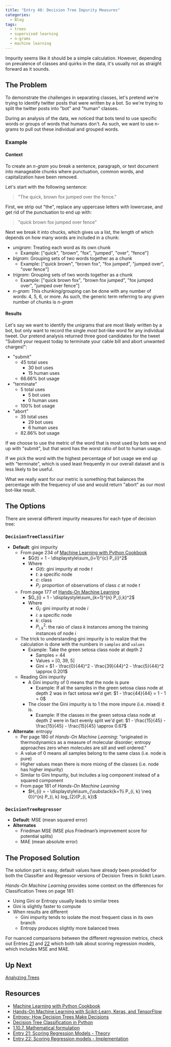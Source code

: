 ```yaml
---
title: "Entry 48: Decision Tree Impurity Measures"
categories:
  - Blog
tags:
  - trees
  - supervised learning
  - n-grams
  - machine learning
---
```


Impurity seems like it should be a simple calculation. However, depending on prevalence of classes and quirks in the data, it's usually not as straight forward as it sounds.

## The Problem

To demonstrate the challenges in separating classes, let's pretend we're trying to identify twitter posts that were written by a bot. So we're trying to split the twitter posts into "bot" and "human" classes.
 
During an analysis of the data, we noticed that bots tend to use specific words or groups of words that humans don't. As such, we want to use n-grams to pull out these individual and grouped words.

### Example

#### Context

To create an *n-gram* you break a sentence, paragraph, or text document into manageable chunks where punctuation, common words, and capitalization have been removed.

Let's start with the following sentence:

> "The quick, brown fox jumped over the fence."

First, we strip out "the", replace any uppercase letters with lowercase, and get rid of the punctuation to end up with:

> "quick brown fox jumped over fence"

Next we break it into chucks, which gives us a list, the length of which depends on how many words are included in a chunk:

  - *unigram*: Treating each word as its own chunk
    - Example: ["quick", "brown", "fox", "jumped", "over", "fence"]
  - *bigram*: Grouping sets of two words together as a chunk
    - Example: ["quick brown", "brown fox", "fox jumped", "jumped over", "over fence"]
  - *trigram*: Grouping sets of two words together as a chunk
    - Example: ["quick brown fox", "brown fox jumped", "fox jumped over", "jumped over fence"]
  - *n-gram*: This chunking/grouping can be done with any number of words: 4, 5, 6, or more. As such, the generic term referring to any given number of chunks is *n-gram*

#### Results

Let's say we want to identify the unigrams that are most likely written by a bot, but only want to record the single *most* bot-like word for any individual tweet. Our pretend analysis returned three good candidates for the tweet "Submit your request today to terminate your cable bill and abort unwanted charges!":

- "submit"
  - 45 total uses
    - 30 bot uses
    - 15 human uses
  - 66.66% bot usage
- "terminate"
  - 5 total uses
    - 5 bot uses
    - 0 human uses
  - 100% bot usage
- "abort"
  - 35 total uses
    - 29 bot uses
    - 6 human uses
  - 82.86% bot usage

If we choose to use the metric of the word that is most used by bots we end up with "submit", but that word has the worst ratio of bot to human usage.

If we pick the word with the highest percentage of bot usage we end up with "terminate", which is used least frequently in our overall dataset and is less likely to be useful.

What we really want for our metric is something that balances the percentage with the frequency of use and would return "abort" as our most bot-like result.

## The Options

There are several different impurity measures for each type of decision tree:

### `DecisionTreeClassifier`

- **Default**: gini impurity
  - From page 234 of [Machine Learning with Python Cookbook](https://www.amazon.com/Machine-Learning-Python-Cookbook-Preprocessing/dp/1491989386)
    - $G(t) = 1 - \displaystyle\sum_{i=1}^{c} P_{i}^2$
    - Where
      - $G(t)$: gini impurity at node $t$
      - $t$: a specific node
      - $c$: class
      - $P_{i}$: proportion of observations of class $c$ at node $t$
  - From page 177 of [Hands-On Machine Learning](https://www.amazon.com/Hands-Machine-Learning-Scikit-Learn-TensorFlow/dp/1492032646)
    - $G_{i} = 1 - \displaystyle\sum_{k=1}^{n} P_{i,k}^2$
    - Where
      - $G_{i}$: gini impurity at node $i$
      - $i$: a specific node
      - $k$: class
      - $P_{i, k}^2$: the raio of class $k$ instances among the training instances of node $i$
   - The trick to understanding gini impurity is to realize that the calculation is done with the numbers in `samples` and `values`
     - Example: Take the green setosa class node at depth 2
       - Samples = 44
       - Values = [0, 39, 5]
       - Gini = $1 - \frac{0}{44}^2 - \frac{39}{44}^2 - \frac{5}{44}^2 \approx 0.201$
   - Reading Gini impurity
     - A Gini impurity of 0 means that the node is pure
       - Example: If all the samples in the green setosa class node at depth 2 was in fact setosa we'd get: $1 - \frac{44}{44} = 1 - 1 = 0$
     - The closer the Gini impurity is to 1 the more impure (i.e. mixed) it is.
       - Example: If the classes in the green setosa class node at depth 2 were in fact evenly split we'd get: $1 - \frac{15}{45} - \frac{15}{45} - \frac{15}{45} \approx 0.67$
- **Alternate**: entropy
  - Per page 180 of *Hands-On Machine Learning*: "originated in thermodynamics as a measure of molecular disorder; entropy approaches zero when molecules are sill and well ordered."
  - A value of 0 means all samples belong to the same class (i.e. node is pure)
  - Higher values mean there is more mixing of the classes (i.e. node has higher impurity)
  - Similar to Gini Impurity, but includes a log component instead of a squared component
  - From page 181 of *Hands-On Machine Learning*
    - $H_{i} = - \displaystyle\sum_{\substack{k=1\\ P_{i, k} \neq 0}}^{n} P_{i, k} log_{2}(P_{i, k})$

### `DecisionTreeRegressor`

- **Default**: MSE (mean squared error)
- **Alternates**
  - Friedman MSE (MSE plus Friedman’s improvement score for potential splits)
  - MAE (mean absolute error)

## The Proposed Solution

The solution part is easy, default values have already been provided for both the Classifier and Regressor versions of Decision Trees in Scikit Learn.

*Hands-On Machine Learning* provides some context on the differences for Classification Trees on page 181: 
  - Using Gini or Entropy usually leads to similar trees
  - Gini is slightly faster to compute
  - When results are different
    - Gini impurity tends to isolate the most frequent class in its own branch
    - Entropy produces slightly more balanced trees

For nuanced comparisons between the different regression metrics, check out Entries [21](https://julielinx.github.io/blog/21_reg_score_theory/) and [22](https://julielinx.github.io/blog/22_reg_score_implement/) which both talk about scoring regression models, which includes MSE and MAE.

## Up Next

[Analyzing Trees](https://julielinx.github.io/blog/49_trees_analysis_interpt/)

## Resources

- [Machine Learning with Python Cookbook](https://www.amazon.com/Machine-Learning-Python-Cookbook-Preprocessing/dp/1491989386)
- [Hands-On Machine Learning with Scikit-Learn, Keras, and TensorFlow](https://www.amazon.com/Hands-Machine-Learning-Scikit-Learn-TensorFlow/dp/1492032646)
- [Entropy: How Decision Trees Make Decisions](https://towardsdatascience.com/entropy-how-decision-trees-make-decisions-2946b9c18c8)
- [Decision Tree Classification in Python](https://www.datacamp.com/community/tutorials/decision-tree-classification-python)
- [1.10.7. Mathematical formulation](https://scikit-learn.org/stable/modules/tree.html#mathematical-formulation)
- [Entry 21: Scoring Regression Models - Theory](https://julielinx.github.io/blog/21_reg_score_theory/)
- [Entry 22: Scoring Regression models - Implementation](https://julielinx.github.io/blog/22_reg_score_implement/)
